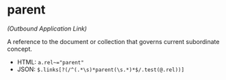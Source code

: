 ﻿# parent

_(Outbound Application Link)_

A reference to the document or collection that governs current subordinate concept.

* HTML: `a.rel~="parent"`
* JSON: `$.links[?(/^(.*\s)*parent(\s.*)*$/.test(@.rel))]`